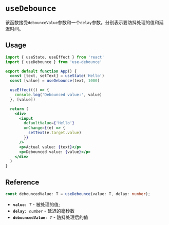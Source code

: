 # `useDebounce`

该函数接受`debounceValue`参数和一个`delay`参数。分别表示要防抖处理的值和延迟时间。

## Usage

```jsx
import { useState, useEffect } from 'react'
import { useDebounce } from 'use-debounce'

export default function App() {
  const [text, setText] = useState('Hello')
  const [value] = useDebounce(text, 1000)

  useEffect(() => {
    console.log('Debounced value:', value)
  }, [value])

  return (
    <div>
      <input
        defaultValue={'Hello'}
        onChange={(e) => {
          setText(e.target.value)
        }}
      />
      <p>Actual value: {text}</p>
      <p>Debounced value: {value}</p>
    </div>
  )
}
```

## Reference

```ts
const debouncedValue: T = useDebounce(value: T, delay: number);
```

- **`value`**_`: T`_ - 被处理的值;
- **`delay`**_`: number`_ - 延迟的毫秒数
- **`debouncedValue`**_`: T`_ - 防抖处理后的值

